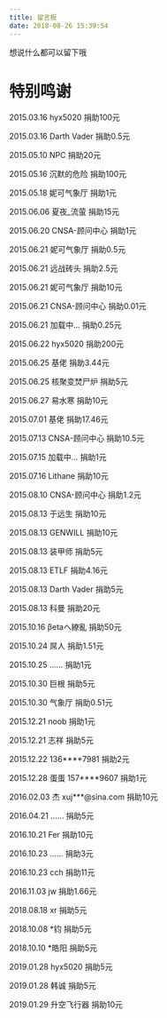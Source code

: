 ```yaml
---
title: 留言板
date: 2018-08-26 15:39:54
---
```


想说什么都可以留下哦

# 特别鸣谢
2015.03.16 hyx5020 捐助100元

2015.03.16 Darth Vader 捐助0.5元

2015.05.10 NPC 捐助20元

2015.05.16 沉默的危险 捐助100元

2015.05.18 妮可气象厅 捐助1元

2015.06.06 夏夜_流萤 捐助15元

2015.06.20 CNSA-顾问中心 捐助1元

2015.06.21 妮可气象厅 捐助0.5元

2015.06.21 远战砖头 捐助2.5元

2015.06.21 妮可气象厅 捐助10元

2015.06.21 CNSA-顾问中心 捐助0.01元

2015.06.21 加载中... 捐助0.25元

2015.06.22 hyx5020 捐助200元

2015.06.25 基佬 捐助3.44元

2015.06.25 核聚变焚尸炉 捐助5元

2015.06.27 易水寒 捐助10元

2015.07.01 基佬 捐助17.46元

2015.07.13 CNSA-顾问中心 捐助10.5元

2015.07.15 加载中... 捐助1元

2015.07.16 Lithane 捐助10元

2015.08.10 CNSA-顾问中心 捐助1.2元

2015.08.13 于远生 捐助10元

2015.08.13 GENWILL 捐助10元

2015.08.13 装甲师 捐助5元

2015.08.13 ETLF 捐助4.16元

2015.08.13 Darth Vader 捐助5元

2015.08.13 科曼 捐助20元

2015.10.16 βetaへ繚亂 捐助50元

2015.10.24 屌人 捐助1.51元

2015.10.25 ...... 捐助1元

2015.10.30 巨根 捐助5元

2015.10.30 气象厅 捐助0.51元

2015.12.21 noob 捐助1元

2015.12.21 志祥 捐助5元

2015.12.22 136****7981 捐助2元

2015.12.28 蛋蛋 157****9607 捐助1元

2016.02.03 杰 xuj***@sina.com 捐助10元

2016.04.21 ...... 捐助5元

2016.10.21 Fer 捐助10元

2016.10.23 ...... 捐助3元

2016.10.23 cch 捐助11元

2016.11.03 jw 捐助1.66元

2018.08.18 xr 捐助5元

2018.10.08 *钧 捐助5元

2018.10.10 *皓阳 捐助5元

2019.01.28 hyx5020 捐助5元

2019.01.28 韩诚 捐助5元

2019.01.29 升空飞行器 捐助10元
